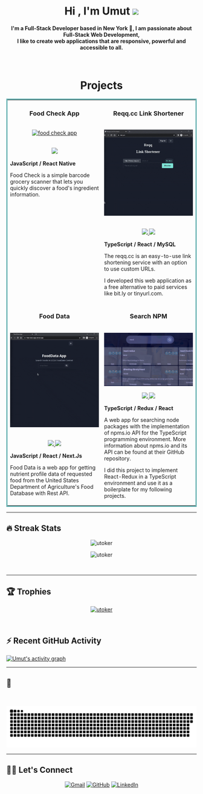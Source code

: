 <h1 align="center">Hi , I'm Umut <img src="https://media.giphy.com/media/hvRJCLFzcasrR4ia7z/giphy.gif" width="35"></h1>

<h4 align="center">
I'm a Full-Stack Developer based in New York 🗽, I am passionate about Full-Stack Web Development, <br /> I like to create web applications that are responsive, powerful and accessible to all.
</h4>
<br>

<h1 align="center">Projects</h1>

<table bordercolor="#66b2b2">
  <tr>
  <td width="50%" valign="top">
<h3 align="center">Food Check App</h3>
<br />
<a target="_blank" href="https://github.com/utoker/food-check/tree/main/">
<div align="center">
<a target="_blank" href="https://github.com/utoker/food-check/tree/main/">
    <img src="./public/food-check.gif" alt="food check app" />
</a>
</div>
</a>
<br />
<p align="center">

  <a href="https://github.com/utoker/food-check" target="_blank">
    <img src="https://img.shields.io/static/v1?label=|&message=REPO&color=23555f&style=plastic&logo=github&logo-color=white"/>
  </a>
  <!-- <a href="https://utoker.com/" target="_blank">
    <img src="https://img.shields.io/static/v1?label=&message=WEBSITE&color=cdf998&style=plastic"/>
  </a> -->
      </p>
        <p><strong>JavaScript / React Native</strong></p>
        <p>Food Check is a simple barcode grocery scanner that lets you quickly discover a food's ingredient information.</p>
    </td> 
    <td width="50%" valign="top">
      <h3 align="center">Reqq.cc Link Shortener</h3>
        <br />
        <div align="center">
        <a target="_blank" href="https://reqq.cc">
            <img src="./public/reqq.gif" alt="reqq.cc link shortener"/>
        </a>
        </div>
        <br />
        <p align="center">
          
  <a href="https://github.com/utoker/link-shortener">
    <img src="https://img.shields.io/static/v1?label=|&message=REPO&color=23555f&style=plastic&logo=github&logo-color=white"/>
  </a>  
  <a href="https://reqq.cc" target="_blank">
    <img src="https://img.shields.io/static/v1?label=&message=WEBSITE&color=cdf998&style=plastic"/>
  </a>
      </p>
        <p><strong>TypeScript / React / MySQL</strong></p> 
        <p>The reqq.cc is an easy-to-use link shortening service with an option to use custom URLs.

I developed this web application as a free alternative to paid services like bit.ly or tinyurl.com.</p>

</td>
  </tr>
  <tr>
    <td width="50%" valign="top">
      <h3 align="center">Food Data</h3>
        <br />
        <div align="center">
      <a target="_blank" href="https://food-data-app.vercel.app/">
            <img src="./public/food-data.gif" alt="food data app"/>
        </a>
        </div>
        <br />
        <p align="center">
          
  <a href="https://github.com/utoker/FoodData-App" target="_blank">
    <img src="https://img.shields.io/static/v1?label=|&message=REPO&color=23555f&style=plastic&logo=github&logo-color=white"/>
  </a>
  <a href="https://food-data-app.vercel.app/" target="_blank">
    <img src="https://img.shields.io/static/v1?label=&message=WEBSITE&color=cdf998&style=plastic"/>
  </a>
      </p>
        <p><strong>JavaScript / React / Next.Js</strong></p> 
        <p>Food Data is a web app for getting nutrient profile data of requested food from the United States Department of Agriculture's Food Database with Rest API.</p>

</td>

   <td width="50%" valign="top">
      <h3 align="center">Search NPM</h3>
        <br />
        <a target="_blank" href="https://search-npm.vercel.app/">
            <img src="./public/search-npm-1000x600.png" width="100%" alt="Search NPM" />
        </a>
        <br />
        <p align="center">
          
  <a href="https://github.com/utoker/search-npm" target="_blank">
    <img src="https://img.shields.io/static/v1?label=|&message=REPO&color=23555f&style=plastic&logo=github&logo-color=white"/>
  </a>  
  <a href="#" target="_blank">
    <img src="https://img.shields.io/static/v1?label=&message=WEBSITE&color=cdf998&style=plastic"/>
  </a>
      </p>
        <p><strong>TypeScript / Redux / React</strong></p>
        <p> A web app for searching node packages with the implementation of npms.io API for the TypeScript programming environment. More information about npms.io and its API can be found at their GitHub repository.

I did this project to implement React-Redux in a TypeScript environment and use it as a boilerplate for my following projects.</p>

</td>
  </tr>
</table>

<hr/>

## 🔥 Streak Stats

<p align="center"><img src="https://github-readme-streak-stats.herokuapp.com?user=utoker&theme=dracula" alt="utoker" /></p>
<p align="center"><img src="https://github-readme-stats.vercel.app/api/top-langs/?username=utoker&theme=dracula&layout=compact&count_private=true" alt="utoker" /></p>
<br>
<hr/>

## 🏆 Trophies

<p align="center"> <a href="https://github.com/utoker"><img
      src="https://github-profile-trophy.vercel.app/?username=utoker&row=1&column=3&theme=dracula" alt="utoker" /></a>  </p>

<br>
<!-- <hr/> -->

## ⚡ Recent GitHub Activity

<a href="https://github.com/utoker"><img alt="Umut's activity graph" src="https://activity-graph.herokuapp.com/graph?username=utoker&custom_title=Umuts%20Contribution%20Graph&theme=react-dark" /></a>

<hr/>

## 🐍

  <br>
  <p align="center">
  <img src="./public/github-user-contribution.svg" alt="snake"></center>
</p>

<hr/>

## 🙋‍♀️ Let's Connect

<p align="center">
	<a href="mailto:utoker@gmail.com"><img src="https://img.icons8.com/bubbles/50/000000/gmail.png" title='Gmail' alt="Gmail"/></a>
	<a href="https://github.com/utoker"><img src="https://img.icons8.com/bubbles/50/000000/github.png" title='GitHub' alt="GitHub"/></a>
	<a href="https://www.linkedin.com/in/utoker/"><img src="https://img.icons8.com/bubbles/50/000000/linkedin.png" title='LinkedIn' alt="LinkedIn"/></a>

</p>

